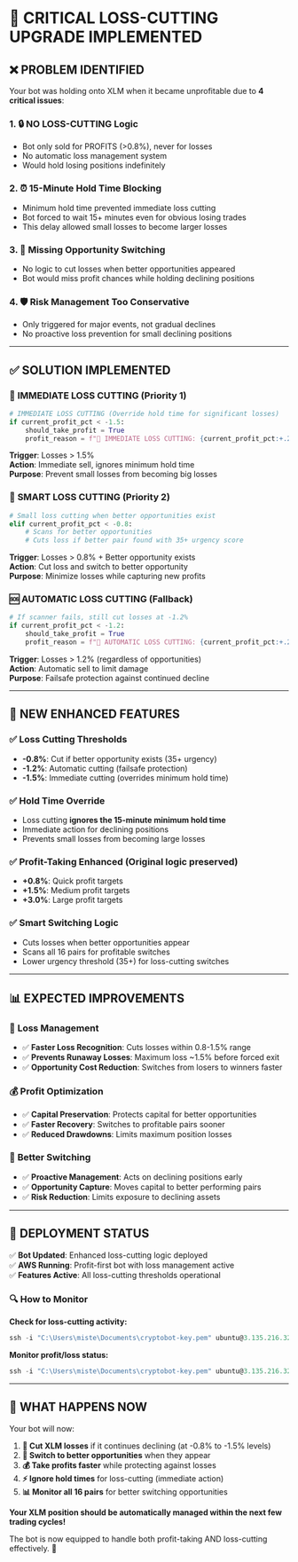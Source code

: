 🚨 CRITICAL LOSS-CUTTING UPGRADE IMPLEMENTED
==============================================

## ❌ PROBLEM IDENTIFIED

Your bot was holding onto XLM when it became unprofitable due to **4 critical issues**:

### 1. 🔒 **NO LOSS-CUTTING Logic**
- Bot only sold for PROFITS (>0.8%), never for losses
- No automatic loss management system
- Would hold losing positions indefinitely

### 2. ⏰ **15-Minute Hold Time Blocking**
- Minimum hold time prevented immediate loss cutting
- Bot forced to wait 15+ minutes even for obvious losing trades
- This delay allowed small losses to become larger losses

### 3. 🎯 **Missing Opportunity Switching**
- No logic to cut losses when better opportunities appeared
- Bot would miss profit chances while holding declining positions

### 4. 🛡️ **Risk Management Too Conservative**
- Only triggered for major events, not gradual declines
- No proactive loss prevention for small declining positions

---

## ✅ SOLUTION IMPLEMENTED

### 🚨 **IMMEDIATE LOSS CUTTING** (Priority 1)
```python
# IMMEDIATE LOSS CUTTING (Override hold time for significant losses)
if current_profit_pct < -1.5:
    should_take_profit = True
    profit_reason = f"🚨 IMMEDIATE LOSS CUTTING: {current_profit_pct:+.2f}% - Prevent further decline"
```
**Trigger**: Losses > 1.5%  
**Action**: Immediate sell, ignores minimum hold time  
**Purpose**: Prevent small losses from becoming big losses

### 🔄 **SMART LOSS CUTTING** (Priority 2)
```python
# Small loss cutting when better opportunities exist
elif current_profit_pct < -0.8:
    # Scans for better opportunities
    # Cuts loss if better pair found with 35+ urgency score
```
**Trigger**: Losses > 0.8% + Better opportunity exists  
**Action**: Cut loss and switch to better opportunity  
**Purpose**: Minimize losses while capturing new profits

### 🆘 **AUTOMATIC LOSS CUTTING** (Fallback)
```python
# If scanner fails, still cut losses at -1.2%
if current_profit_pct < -1.2:
    should_take_profit = True
    profit_reason = f"🔄 AUTOMATIC LOSS CUTTING: {current_profit_pct:+.2f}% - No recovery detected"
```
**Trigger**: Losses > 1.2% (regardless of opportunities)  
**Action**: Automatic sell to limit damage  
**Purpose**: Failsafe protection against continued decline

---

## 🎯 **NEW ENHANCED FEATURES**

### ✅ **Loss Cutting Thresholds**
- **-0.8%**: Cut if better opportunity exists (35+ urgency)
- **-1.2%**: Automatic cutting (failsafe protection)  
- **-1.5%**: Immediate cutting (overrides minimum hold time)

### ✅ **Hold Time Override**
- Loss cutting **ignores the 15-minute minimum hold time**
- Immediate action for declining positions
- Prevents small losses from becoming large losses

### ✅ **Profit-Taking Enhanced** (Original logic preserved)
- **+0.8%**: Quick profit targets
- **+1.5%**: Medium profit targets  
- **+3.0%**: Large profit targets

### ✅ **Smart Switching Logic**
- Cuts losses when better opportunities appear
- Scans all 16 pairs for profitable switches
- Lower urgency threshold (35+) for loss-cutting switches

---

## 📊 **EXPECTED IMPROVEMENTS**

### 🚨 **Loss Management**
- ✅ **Faster Loss Recognition**: Cuts losses within 0.8-1.5% range
- ✅ **Prevents Runaway Losses**: Maximum loss ~1.5% before forced exit
- ✅ **Opportunity Cost Reduction**: Switches from losers to winners faster

### 💰 **Profit Optimization** 
- ✅ **Capital Preservation**: Protects capital for better opportunities
- ✅ **Faster Recovery**: Switches to profitable pairs sooner
- ✅ **Reduced Drawdowns**: Limits maximum position losses

### 🔄 **Better Switching**
- ✅ **Proactive Management**: Acts on declining positions early
- ✅ **Opportunity Capture**: Moves capital to better performing pairs
- ✅ **Risk Reduction**: Limits exposure to declining assets

---

## 🎯 **DEPLOYMENT STATUS**

✅ **Bot Updated**: Enhanced loss-cutting logic deployed  
✅ **AWS Running**: Profit-first bot with loss management active  
✅ **Features Active**: All loss-cutting thresholds operational  

### 🔍 **How to Monitor**

**Check for loss-cutting activity:**
```powershell
ssh -i "C:\Users\miste\Documents\cryptobot-key.pem" ubuntu@3.135.216.32 "tail -f /home/ubuntu/crypto-trading-bot/bot_output.log | grep -i 'LOSS\|CUT'"
```

**Monitor profit/loss status:**
```powershell
ssh -i "C:\Users\miste\Documents\cryptobot-key.pem" ubuntu@3.135.216.32 "cd /home/ubuntu/crypto-trading-bot && python3 bot_status_check.py"
```

---

## 🚀 **WHAT HAPPENS NOW**

Your bot will now:

1. **🚨 Cut XLM losses** if it continues declining (at -0.8% to -1.5% levels)
2. **🔄 Switch to better opportunities** when they appear  
3. **💰 Take profits faster** while protecting against losses
4. **⚡ Ignore hold times** for loss-cutting (immediate action)
5. **📊 Monitor all 16 pairs** for better switching opportunities

**Your XLM position should be automatically managed within the next few trading cycles!** 

The bot is now equipped to handle both profit-taking AND loss-cutting effectively. 💪
